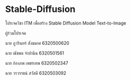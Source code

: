 # Stable-Diffusion
โปรเจควิชา ITM  เพื่อสร้าง Stable Diffusion Model Text-to-Image

ผู้ร่วมโปรเจค

นาย ภูวรินทร์ สังฆมาศ 6320500620

นาย ณัชพล จำปานิน 6320501561

นาย ก้องภพ เพชรเทพ 6320502347

นาย วรวรรธน์ สวัสดี 6320503092
